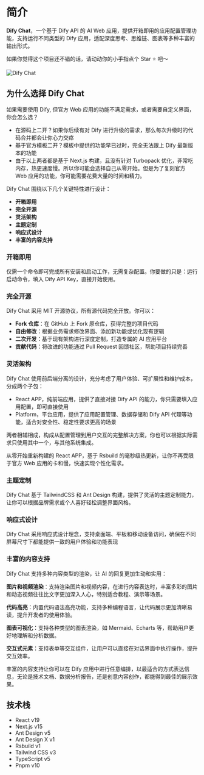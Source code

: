 # 简介

**Dify Chat**，一个基于 Dify API 的 AI Web 应用，提供开箱即用的应用配置管理功能，支持运行不同类型的 Dify 应用，适配深度思考、思维链、图表等多种丰富的输出形式。

如果你觉得这个项目还不错的话，请动动你的小手指点个 Star ⭐️ 吧～

![Dify Chat](/banner.png)

## 为什么选择 Dify Chat

如果需要使用 Dify, 但官方 Web 应用的功能不满足需求，或者需要自定义界面，你会怎么选？

- 在源码上二开？如果你后续有对 Dify 进行升级的需求，那么每次升级时的代码合并都会让你心力交瘁
- 基于官方模板二开？模板中提供的功能早已过时，完全无法跟上 Dify 最新版本的功能
- 由于以上两者都是基于 Next.js 构建，且没有针对 Turbopack 优化，非常吃内存，热更速度慢。所以你可能会选择自己从零开始。但是为了复刻官方 Web 应用的功能，你可能需要花费大量的时间和精力。

Dify Chat 围绕以下几个关键特性进行设计：

- **开箱即用**
- **完全开源**
- **灵活架构**
- **主题定制**
- **响应式设计**
- **丰富的内容支持**

### 开箱即用

仅需一个命令即可完成所有安装和启动工作，无需复杂配置。你要做的只是：运行启动命令，填入 Dify API Key，直接开始使用。

### 完全开源

Dify Chat 采用 MIT 开源协议，所有源代码完全开放。你可以：

- **Fork 仓库**：在 GitHub 上 Fork 原仓库，获得完整的项目代码
- **自由修改**：根据业务需求修改界面、添加新功能或优化现有逻辑
- **二次开发**：基于现有架构进行深度定制，打造专属的 AI 应用平台
- **贡献代码**：将改进的功能通过 Pull Request 回馈社区，帮助项目持续完善

### 灵活架构

Dify Chat 使用前后端分离的设计，充分考虑了用户体验、可扩展性和维护成本，分成两个子包：

- React APP，纯前端应用，提供了直接对接 Dify API 的能力，你只需要填入应用配置，即可直接使用
- Platform，平台应用，提供了应用配置管理、数据存储和 Dify API 代理等功能，适合对安全性、稳定性要求更高的场景

两者相辅相成，构成从配置管理到用户交互的完整解决方案，你也可以根据实际需求只使用其中一个，与其他系统集成。

从零开始重新构建的 React APP，基于 Rsbuild 的毫秒级热更新，让你不再受限于官方 Web 应用的卡和慢，快速实现个性化需求。

### 主题定制

Dify Chat 基于 TailwindCSS 和 Ant Design 构建，提供了灵活的主题定制能力，让你可以根据品牌需求或个人喜好轻松调整界面风格。

### 响应式设计

Dify Chat 采用响应式设计理念，支持桌面端、平板和移动设备访问，确保在不同屏幕尺寸下都能提供一致的用户体验和功能表现

### 丰富的内容支持

Dify Chat 支持多种内容类型的渲染，让 AI 的回复更加生动和实用：

**图片和视频渲染**：支持渲染图片和视频内容，在进行内容表达时，丰富多彩的图片和动态视频往往比文字更加深入人心，特别适合教程、演示等场景。

**代码高亮**：内置代码语法高亮功能，支持多种编程语言，让代码展示更加清晰易读，提升开发者的使用体验。

**图表可视化**：支持各种类型的图表渲染，如 Mermaid、Echarts 等，帮助用户更好地理解和分析数据。

**交互式元素**：支持表单等交互组件，让用户可以直接在对话界面中执行操作，提升交互效率。

丰富的内容支持让你可以在 Dify 应用中进行任意编排，以最适合的方式表达信息，无论是技术文档、数据分析报告，还是创意内容创作，都能得到最佳的展示效果。

## 技术栈

- React v19
- Next.js v15
- Ant Design v5
- Ant Design X v1
- Rsbuild v1
- Tailwind CSS v3
- TypeScript v5
- Pnpm v10
